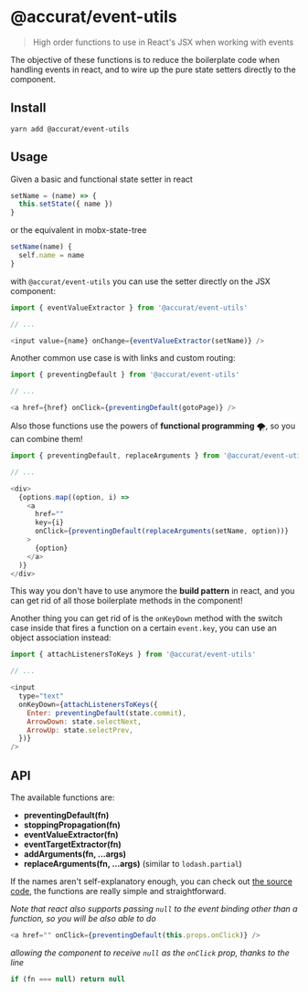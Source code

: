 # @accurat/event-utils

> High order functions to use in React's JSX when working with events

The objective of these functions is to reduce the boilerplate code when handling events in react, and to wire up the pure state setters directly to the component.


## Install

```
yarn add @accurat/event-utils
```


## Usage

Given a basic and functional state setter in react
```js
setName = (name) => {
  this.setState({ name })
}
```

or the equivalent in mobx-state-tree
```js
setName(name) {
  self.name = name
}
```

with `@accurat/event-utils` you can use the setter directly on the JSX component:


```js
import { eventValueExtractor } from '@accurat/event-utils'

// ...

<input value={name} onChange={eventValueExtractor(setName)} />
```

Another common use case is with links and custom routing:

```js
import { preventingDefault } from '@accurat/event-utils'

// ...

<a href={href} onClick={preventingDefault(gotoPage)} />
```

Also those functions use the powers of **functional programming** 🌪, so you can combine them!

```js
import { preventingDefault, replaceArguments } from '@accurat/event-utils'

// ...

<div>
  {options.map((option, i) =>
    <a
      href=""
      key={i}
      onClick={preventingDefault(replaceArguments(setName, option))}
    >
      {option}
    </a>
  )}
</div>
```

This way you don't have to use anymore the **build pattern** in react, and you can get rid of all those boilerplate methods in the component!

Another thing you can get rid of is the `onKeyDown` method with the switch case inside that fires a function on a certain `event.key`, you can use an object association instead:

```js
import { attachListenersToKeys } from '@accurat/event-utils'

// ...

<input
  type="text"
  onKeyDown={attachListenersToKeys({
    Enter: preventingDefault(state.commit),
    ArrowDown: state.selectNext,
    ArrowUp: state.selectPrev,
  })}
/>
```

## API

The available functions are:
- **preventingDefault(fn)**
- **stoppingPropagation(fn)**
- **eventValueExtractor(fn)**
- **eventTargetExtractor(fn)**
- **addArguments(fn, ...args)**
- **replaceArguments(fn, ...args)** (similar to `lodash.partial`)

If the names aren't self-explanatory enough, you can check out [the source code](https://github.com/accurat/event-utils/blob/master/index.js), the functions are really simple and straightforward.


_Note that react also supports passing `null` to the event binding other than a function, so you will be also able to do_
```js
<a href="" onClick={preventingDefault(this.props.onClick)} />
```
_allowing the component to receive `null` as the `onClick` prop, thanks to the line_
```js
if (fn === null) return null
```
